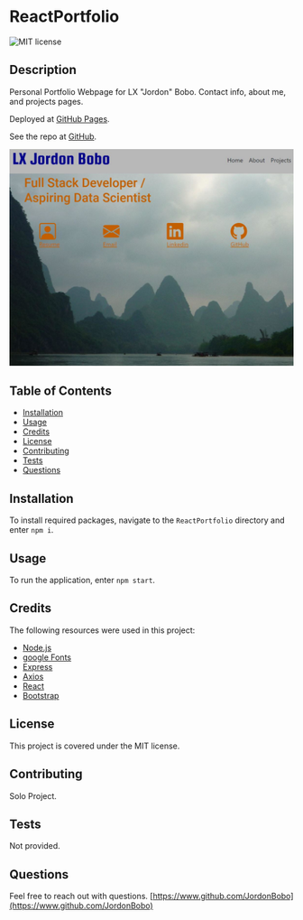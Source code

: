   # ReactPortfolio
  ![MIT license](https://img.shields.io/badge/license-MIT-green)

  ## Description
   Personal Portfolio Webpage for LX "Jordon" Bobo. Contact info, about me, and projects pages.

  Deployed at [GitHub Pages](hhttps://jordonbobo.github.io/).

  See the repo at [GitHub](https://github.com/JordonBobo/ReactPortfolio).

![screenshot](/public/screenshot1.JPG)

  ## Table of Contents
  * [Installation](#installation)
  * [Usage](#usage)
  * [Credits](#credits)
  * [License](#license)
  * [Contributing](#contributing)
  * [Tests](#tests)
  * [Questions](#questions)

  ## Installation
  To install required packages, navigate to the `ReactPortfolio` directory and enter `npm i`.
  
  ## Usage
  To run the application, enter `npm start`.

  ## Credits
  The following resources were used in this project:

  - [Node.js](https://nodejs.org/en/)
  - [google Fonts](https://fonts.google.com/)
  - [Express](https://expressjs.com/)
  - [Axios](https://www.npmjs.com/package/axios)
  - [React](https://reactjs.org/)
  - [Bootstrap](https://getbootstrap.com/)

  ## License
  This project is covered under the MIT license.

  ## Contributing
  Solo Project.

  ## Tests
  Not provided.

  ## Questions
  Feel free to reach out with questions.
[https://www.github.com/JordonBobo](https://www.github.com/JordonBobo)
